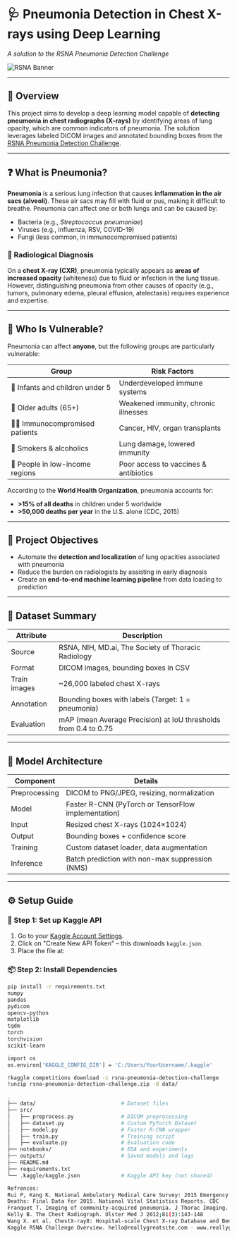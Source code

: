 # 🩺 Pneumonia Detection in Chest X-rays using Deep Learning  
*A solution to the RSNA Pneumonia Detection Challenge*

![RSNA Banner](http://www.mayoclinic.org/-/media/kcms/gbs/patient-consumer/images/2016/05/18/13/02/ww5r032t-8col-jpg.jpg)

---

## 📘 Overview

This project aims to develop a deep learning model capable of **detecting pneumonia in chest radiographs (X-rays)** by identifying areas of lung opacity, which are common indicators of pneumonia. The solution leverages labeled DICOM images and annotated bounding boxes from the [RSNA Pneumonia Detection Challenge](https://www.kaggle.com/c/rsna-pneumonia-detection-challenge).

---

## ❓ What is Pneumonia?

**Pneumonia** is a serious lung infection that causes **inflammation in the air sacs (alveoli)**. These air sacs may fill with fluid or pus, making it difficult to breathe. Pneumonia can affect one or both lungs and can be caused by:

- Bacteria (e.g., *Streptococcus pneumoniae*)
- Viruses (e.g., influenza, RSV, COVID-19)
- Fungi (less common, in immunocompromised patients)

### 🔬 Radiological Diagnosis

On a **chest X-ray (CXR)**, pneumonia typically appears as **areas of increased opacity** (whiteness) due to fluid or infection in the lung tissue. However, distinguishing pneumonia from other causes of opacity (e.g., tumors, pulmonary edema, pleural effusion, atelectasis) requires experience and expertise.

---

## 👶 Who Is Vulnerable?

Pneumonia can affect **anyone**, but the following groups are particularly vulnerable:

| Group | Risk Factors |
|-------|--------------|
| 👶 Infants and children under 5 | Underdeveloped immune systems |
| 👵 Older adults (65+) | Weakened immunity, chronic illnesses |
| 🧑‍⚕️ Immunocompromised patients | Cancer, HIV, organ transplants |
| 🚬 Smokers & alcoholics | Lung damage, lowered immunity |
| 🧭 People in low-income regions | Poor access to vaccines & antibiotics |

According to the **World Health Organization**, pneumonia accounts for:
- **>15% of all deaths** in children under 5 worldwide
- **>50,000 deaths per year** in the U.S. alone (CDC, 2015)

---

## 🎯 Project Objectives

- Automate the **detection and localization** of lung opacities associated with pneumonia
- Reduce the burden on radiologists by assisting in early diagnosis
- Create an **end-to-end machine learning pipeline** from data loading to prediction

---

## 📂 Dataset Summary

| Attribute | Description |
|----------|-------------|
| Source | RSNA, NIH, MD.ai, The Society of Thoracic Radiology |
| Format | DICOM images, bounding boxes in CSV |
| Train images | ~26,000 labeled chest X-rays |
| Annotation | Bounding boxes with labels (Target: 1 = pneumonia) |
| Evaluation | mAP (mean Average Precision) at IoU thresholds from 0.4 to 0.75 |

---

## 🧠 Model Architecture

| Component | Details |
|----------|---------|
| Preprocessing | DICOM to PNG/JPEG, resizing, normalization |
| Model | Faster R-CNN (PyTorch or TensorFlow implementation) |
| Input | Resized chest X-rays (1024×1024) |
| Output | Bounding boxes + confidence score |
| Training | Custom dataset loader, data augmentation |
| Inference | Batch prediction with non-max suppression (NMS) |

---

## ⚙️ Setup Guide

### 🔐 Step 1: Set up Kaggle API

1. Go to your [Kaggle Account Settings](https://www.kaggle.com/account).
2. Click on "Create New API Token" – this downloads `kaggle.json`.
3. Place the file at:  



### 📦 Step 2: Install Dependencies

```bash
pip install -r requirements.txt
numpy
pandas
pydicom
opencv-python
matplotlib
tqdm
torch
torchvision
scikit-learn

import os
os.environ['KAGGLE_CONFIG_DIR'] = 'C:/Users/YourUsername/.kaggle'

!kaggle competitions download -c rsna-pneumonia-detection-challenge
!unzip rsna-pneumonia-detection-challenge.zip -d data/

```
```bash
.
├── data/                           # Dataset files
├── src/
│   ├── preprocess.py               # DICOM preprocessing
│   ├── dataset.py                  # Custom PyTorch Dataset
│   ├── model.py                    # Faster R-CNN wrapper
│   ├── train.py                    # Training script
│   ├── evaluate.py                 # Evaluation code
├── notebooks/                      # EDA and experiments
├── outputs/                        # Saved models and logs
├── README.md
├── requirements.txt
└── .kaggle/kaggle.json             # Kaggle API key (not shared)
```
``` bash
Refrences:
Rui P, Kang K. National Ambulatory Medical Care Survey: 2015 Emergency Department Summary Tables. CDC Link
Deaths: Final Data for 2015. National Vital Statistics Reports. CDC
Franquet T. Imaging of community-acquired pneumonia. J Thorac Imaging. 2018. PMID: 30036297
Kelly B. The Chest Radiograph. Ulster Med J 2012;81(3):143-148
Wang X. et al. ChestX-ray8: Hospital-scale Chest X-ray Database and Benchmarks. CVPR 2017. PDF
Kaggle RSNA Challenge Overview. hello@reallygreatsite.com - www.reallygreatsite.com
```
